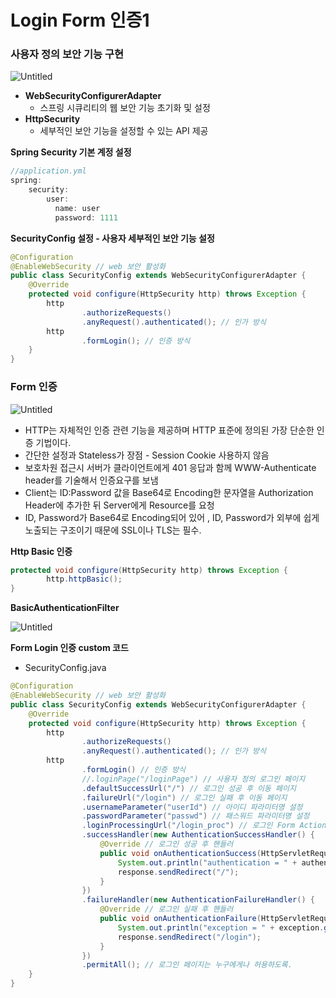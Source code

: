 # Login Form 인증1

### 사용자 정의 보안 기능 구현

![Untitled](Login%20Form%20%E1%84%8B%E1%85%B5%E1%86%AB%E1%84%8C%E1%85%B3%E1%86%BC1%2046a0c440e89d4dd4a9d0960cea514285/Untitled.png)

- **WebSecurityConfigurerAdapter**
    - 스프링 시큐리티의 웹 보안 기능 초기화 및 설정
- **HttpSecurity**
    - 세부적인 보안 기능을 설정할 수 있는 API 제공

**Spring Security 기본 계정 설정**

```java
//application.yml
spring:
	security:
	    user:
	      name: user
	      password: 1111
```

**SecurityConfig 설정 - 사용자 세부적인 보안 기능 설정**

```java
@Configuration
@EnableWebSecurity // web 보안 활성화
public class SecurityConfig extends WebSecurityConfigurerAdapter {
    @Override
    protected void configure(HttpSecurity http) throws Exception {
        http
                .authorizeRequests()
                .anyRequest().authenticated(); // 인가 방식
        http
                .formLogin(); // 인증 방식
    }
}
```

### Form 인증

![Untitled](Login%20Form%20%E1%84%8B%E1%85%B5%E1%86%AB%E1%84%8C%E1%85%B3%E1%86%BC1%2046a0c440e89d4dd4a9d0960cea514285/Untitled%201.png)

- HTTP는 자체적인 인증 관련 기능을 제공하며 HTTP 표준에 정의된 가장 단순한 인증 기법이다.
- 간단한 설정과 Stateless가 장점 - Session Cookie 사용하지 않음
- 보호차원 접근시 서버가 클라이언트에게 401 응답과 함께 WWW-Authenticate header를 기술해서 인증요구를 보냄
- Client는 ID:Password 값을 Base64로 Encoding한 문자열을 Authorization Header에 추가한 뒤 Server에게 Resource를 요청
- ID, Password가 Base64로 Encoding되어 있어 , ID, Password가 외부에 쉽게 노출되는 구조이기 때문에 SSL이나 TLS는 필수.

**Http Basic 인증**

```java
protected void configure(HttpSecurity http) throws Exception {
		http.httpBasic();
}
```

**BasicAuthenticationFilter**

![Untitled](Login%20Form%20%E1%84%8B%E1%85%B5%E1%86%AB%E1%84%8C%E1%85%B3%E1%86%BC1%2046a0c440e89d4dd4a9d0960cea514285/Untitled%202.png)

**Form Login 인증 custom 코드**

- SecurityConfig.java

```java
@Configuration
@EnableWebSecurity // web 보안 활성화
public class SecurityConfig extends WebSecurityConfigurerAdapter {
    @Override
    protected void configure(HttpSecurity http) throws Exception {
        http
                .authorizeRequests()
                .anyRequest().authenticated(); // 인가 방식
        http
                .formLogin() // 인증 방식
                //.loginPage("/loginPage") // 사용자 정의 로그인 페이지
                .defaultSuccessUrl("/") // 로그인 성공 후 이동 페이지
                .failureUrl("/login") // 로그인 실패 후 이동 페이지
                .usernameParameter("userId") // 아이디 파라미터명 설정
                .passwordParameter("passwd") // 패스워드 파라미터명 설정
                .loginProcessingUrl("/login_proc") // 로그인 Form Action Uril
                .successHandler(new AuthenticationSuccessHandler() {
                    @Override // 로그인 성공 후 핸들러
                    public void onAuthenticationSuccess(HttpServletRequest request, HttpServletResponse response, Authentication authentication) throws IOException, ServletException {
                        System.out.println("authentication = " + authentication.getName());
                        response.sendRedirect("/");
                    }
                })
                .failureHandler(new AuthenticationFailureHandler() {
                    @Override // 로그인 실패 후 핸들러
                    public void onAuthenticationFailure(HttpServletRequest request, HttpServletResponse response, AuthenticationException exception) throws IOException, ServletException {
                        System.out.println("exception = " + exception.getMessage());
                        response.sendRedirect("/login");
                    }
                })
                .permitAll(); // 로그인 페이지는 누구에게나 허용하도록.
    }
}
```